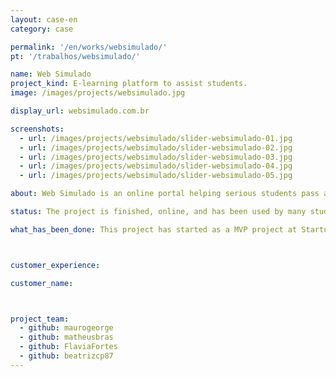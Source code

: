 ```yaml
---
layout: case-en
category: case

permalink: '/en/works/websimulado/'
pt: '/trabalhos/websimulado/'

name: Web Simulado
project_kind: E-learning platform to assist students.
image: /images/projects/websimulado.jpg

display_url: websimulado.com.br

screenshots:
  - url: /images/projects/websimulado/slider-websimulado-01.jpg
  - url: /images/projects/websimulado/slider-websimulado-02.jpg
  - url: /images/projects/websimulado/slider-websimulado-03.jpg
  - url: /images/projects/websimulado/slider-websimulado-04.jpg
  - url: /images/projects/websimulado/slider-websimulado-05.jpg

about: Web Simulado is an online portal helping serious students pass admission exams for Brazilian public school and public services. It offers real-life simulations with timed exams, scoring and rankings. At the end there are recommendations that informs where you can improve.

status: The project is finished, online, and has been used by many students.

what_has_been_done: This project has started as a MVP project at Startup:DEV, and then continued development, so now it's finished. It's a good example of someone who launched his idea and chose to continue with us.



customer_experience:

customer_name:



project_team:
  - github: maurogeorge
  - github: matheusbras
  - github: FlaviaFortes
  - github: beatrizcp87
---
```

